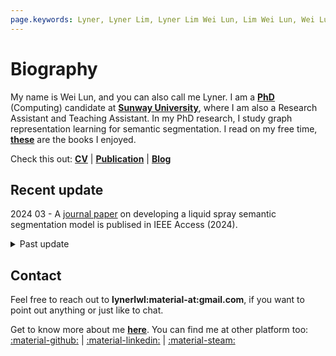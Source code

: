 ```yaml
---
page.keywords: Lyner, Lyner Lim, Lyner Lim Wei Lun, Lim Wei Lun, Wei Lun Lim
---
```


# Biography

<!-- ![Profile](photo.png){ align=left width=100px } <p> <b>Lyner Lim</b> <br> BIT (MMU, Malaysia), MSc (MMU, Malaysia). <br>  <br> <br>  <br>  </p> <br> -->

My name is Wei Lun, and you can also call me Lyner. I am a [**PhD**](phd.md) (Computing) candidate at [**Sunway University**](https://sunwayuniversity.edu.my/), where I am also a Research Assistant and Teaching Assistant. In my PhD research, I study graph representation learning for semantic segmentation. I read on my free time, [**these**](read.md) are the books I enjoyed.

Check this out: [**CV**](https://bit.ly/lyner-cv) | [**Publication**](publication.md) | [**Blog**](blog.md)

## Recent update

2024 03 -  A <a href="https://ieeexplore.ieee.org/document/10459179" target="_blank">journal paper</a> on developing a liquid spray semantic segmentation model is publised in IEEE Access (2024).

<details>
<summary>Past update</summary>
2023 08 - A <a href="https://bit.ly/2023-08-icoco" target="_blank">conference paper</a> that study the effect of Gaussian blurring applied on image for U-Net inference is accepted by ICOCO 2023. <br>
2023 04 - Passed Proposal Defence. <br>
2022 10 - A <a href="https://bit.ly/2022-12-icoco" target="_blank">conference paper</a> that compare the performance of U-Net and Mask-RCNN is accepted by ICOCO 2022. <br>
2022 01 - Started PhD (Computing) in Sunway University. <br>
2021 08 - A <a href="https://www.mdpi.com/2079-7737/10/9/853" target="_blank">journal paper</a> on bioinformatics is publised in Biology (2021). <br>
2021 05 - Start working as research assistant at Sunway University. <br>
2020 09 - A <a href="https://ieeexplore.ieee.org/document/9210093" target="_blank">journal paper</a> on data mining is publised in IEEE Access (2020).
</details>

## Contact

Feel free to reach out to **lynerlwl:material-at:gmail.com**, if you want to point out anything or just like to chat. 

Get to know more about me [**here**](about.md). You can find me at other platform too: 
[:material-github:](https://github.com/lynerlwl) | 
[:material-linkedin:](https://linkedin.com/in/lynerlwl) |
[:material-steam:](https://steamcommunity.com/id/lynerlwl)